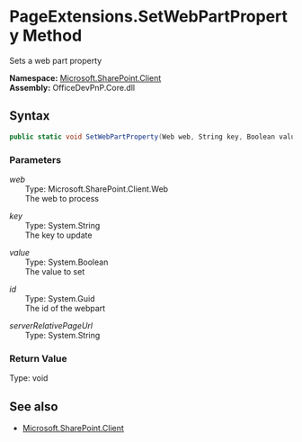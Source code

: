 # PageExtensions.SetWebPartProperty Method  
Sets a web part property  

**Namespace:** [Microsoft.SharePoint.Client](Microsoft.SharePoint.Client.md)  
**Assembly:** OfficeDevPnP.Core.dll  
## Syntax
```C#
public static void SetWebPartProperty(Web web, String key, Boolean value, Guid id, String serverRelativePageUrl)
```
### Parameters
*web*  
&emsp;&emsp;Type: Microsoft.SharePoint.Client.Web  
&emsp;&emsp;The web to process  

*key*  
&emsp;&emsp;Type: System.String  
&emsp;&emsp;The key to update  

*value*  
&emsp;&emsp;Type: System.Boolean  
&emsp;&emsp;The value to set  

*id*  
&emsp;&emsp;Type: System.Guid  
&emsp;&emsp;The id of the webpart  

*serverRelativePageUrl*  
&emsp;&emsp;Type: System.String  

### Return Value
Type: void  

## See also
- [Microsoft.SharePoint.Client](Microsoft.SharePoint.Client.md)
